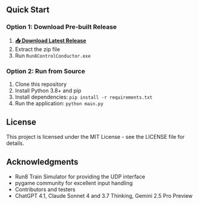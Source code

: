 
## Quick Start

### Option 1: Download Pre-built Release
1. **[📥 Download Latest Release](https://github.com/Antarctican0/ctrlconductor/releases/latest)**
2. Extract the zip file
3. Run `Run8ControlConductor.exe`

### Option 2: Run from Source
1. Clone this repository
2. Install Python 3.8+ and pip
3. Install dependencies: `pip install -r requirements.txt`
4. Run the application: `python main.py`

## License
This project is licensed under the MIT License - see the LICENSE file for details.

## Acknowledgments
- Run8 Train Simulator for providing the UDP interface
- pygame community for excellent input handling
- Contributors and testers
- ChatGPT 4.1, Claude Sonnet 4 and 3.7 Thinking, Gemini 2.5 Pro Preview
